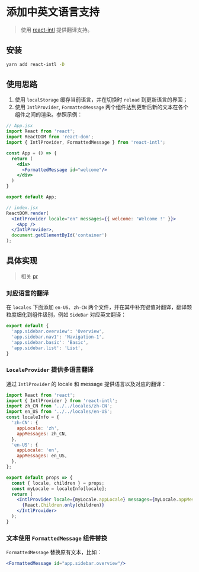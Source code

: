 # 添加中英文语言支持

> 使用 [react-intl](https://github.com/formatjs/react-intl) 提供翻译支持。

## 安装

```bash
yarn add react-intl -D
```

## 使用思路

1. 使用 `localStorage` 缓存当前语言，并在切换时 `reload` 到更新语言的界面；
2. 使用 `IntlProvider`, `FormattedMessage` 两个组件达到更新后新的文本在各个组件之间的渲染。参照示例：

```jsx
// App.jsx
import React from 'react';
import ReactDOM from 'react-dom';
import { IntlProvider, FormattedMessage } from 'react-intl';

const App = () => {
  return (
    <div>
      <FormattedMessage id="welcome"/>
    </div>
  )
}

export default App;

// index.jsx
ReactDOM.render(
  <IntlProvider locale="en" messages={{ welcome: 'Welcome !' }}> 
    <App />
  </IntlProvider>,
  document.getElementById('container')
);
```

## 具体实现

> 相关 [pr](https://github.com/xsky-fe/wizard-ui-pro/pull/4)

### 对应语言的翻译

在 `locales` 下面添加 `en-US`、`zh-CN` 两个文件，并在其中补充键值对翻译，翻译颗粒度细化到组件级别，例如 `SideBar` 对应英文翻译：

```js
export default {
  'app.sidebar.overview': 'Overview',
  'app.sidebar.nav1': 'Navigation-1',
  'app.sidebar.basic': 'Basic',
  'app.sidebar.list': 'List',
}
```

### `LocaleProvider` 提供多语言翻译

通过 `IntlProvider` 的 locale 和 message 提供语言以及对应的翻译：

```jsx
import React from 'react';
import { IntlProvider } from 'react-intl';
import zh_CN from '../../locales/zh-CN';
import en_US from '../../locales/en-US';
const localeInfo = {
  'zh-CN': {
    appLocale: 'zh',
    appMessages: zh_CN,
  },
  'en-US': {
    appLocale: 'en',
    appMessages: en_US,
  },
};

export default props => {
  const { locale, children } = props;
  const myLocale = localeInfo[locale];
  return (
    <IntlProvider locale={myLocale.appLocale} messages={myLocale.appMessages}>
      {React.Children.only(children)}
    </IntlProvider>
  );
}
```

### 文本使用 `FormattedMessage` 组件替换

`FormattedMessage` 替换原有文本，比如：

```jsx
<FormattedMessage id="app.sidebar.overview"/>
```
